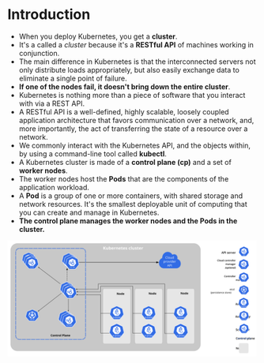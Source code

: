 # Introduction

- When you deploy Kubernetes, you get a **cluster**.
- It's a called a *cluster* because it's a **RESTful API** of machines working in conjunction.
- The main difference in Kubernetes is that the interconnected servers not only distribute loads appropriately, but also easily exchange data to eliminate a single point of failure.
- **If one of the nodes fail, it doesn't bring down the entire cluster**.
- Kubernetes is nothing more than a piece of software that you interact with via a REST API.
- A RESTful API is a well-defined, highly scalable, loosely coupled application architecture that favors communication over a network, and, more importantly, the act of transferring the state of a resource over a network.
- We commonly interact with the Kubernetes API, and the objects within, by using a command-line tool called **kubectl**.
- A Kubernetes cluster is made of a **control plane (cp)** and a set of **worker nodes**.
- The worker nodes host the **Pods** that are the components of the application workload.
- A **Pod** is a group of one or more containers, with shared storage and network resources. It's the smallest deployable unit of computing that you can create and manage in Kubernetes.
- **The control plane manages the worker nodes and the Pods in the cluster.**

![Components](../../media/components-of-kubernetes.svg)
